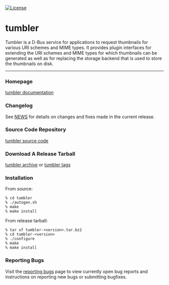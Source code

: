 [![License](https://img.shields.io/badge/License-GPL%20v2-blue.svg)](https://gitlab.xfce.org/xfce/tumbler/COPYING)

# tumbler


Tumbler is a D-Bus service for applications to request thumbnails for
various URI schemes and MIME types. It provides plugin interfaces for 
extending the URI schemes and MIME types for which thumbnails can be 
generated as well as for replacing the storage backend that is used to 
store the thumbnails on disk.

----

### Homepage

[tumbler documentation](https://docs.xfce.org/xfce/tumbler/start)

### Changelog

See [NEWS](https://gitlab.xfce.org/xfce/tumbler/-/blob/master/NEWS) for details on changes and fixes made in the current release.

### Source Code Repository

[tumbler source code](https://gitlab.xfce.org/xfce/tumbler)

### Download A Release Tarball

[tumbler archive](https://archive.xfce.org/src/xfce/tumbler)
    or
[tumbler tags](https://gitlab.xfce.org/xfce/tumbler/-/tags)

### Installation

From source: 

    % cd tumbler
    % ./autogen.sh
    % make
    % make install

From release tarball:

    % tar xf tumbler-<version>.tar.bz2
    % cd tumbler-<version>
    % ./configure
    % make
    % make install

### Reporting Bugs

Visit the [reporting bugs](https://docs.xfce.org/xfce/tumbler/bugs) page to view currently open bug reports and instructions on reporting new bugs or submitting bugfixes.

